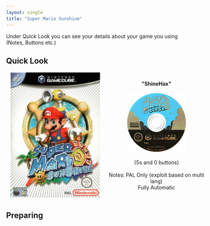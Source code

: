 ```yaml
---
layout: single
title: "Super Mario Sunshine"
---
```

Under Quick Look you can see your details about your game you using (Notes, Buttons etc.)
## Quick Look
<!--TODO: Maybe there are some other ways to do it, but it works lol-->
<table style="table-layout: fixed; width: 552px">
<colgroup>
<col style="width: 268px">
<col style="width: 284px">
</colgroup>
<thead>
  <tr>
    <td style="text-align:center">
      <img src="/images/gameArt/GMSP/GMSP_box.png" alt="Sunshine Box Art" width="244" height="340">
    </td>
    <td style="text-align:center">
      <b>"ShineHax"</b><br>
      <br><img src="/images/gameArt/GMSP/GMSP_disc.png" alt="Sunshine Disc Art" width="160" height="160">
      <br>
      <br>(5s and 0 buttons)<br>
      <br>Notes: PAL Only (exploit based on multi lang)
      <br>Fully Automatic
      <br>
    </td>
  </tr>
</thead>
</table>
<!--  //////////////////////////////////////////////////////////   -->

## Preparing